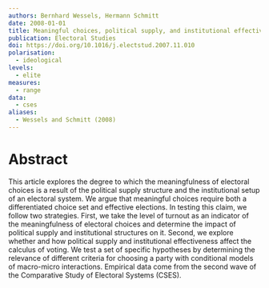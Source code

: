 ```yaml
---
authors: Bernhard Wessels, Hermann Schmitt
date: 2008-01-01
title: Meaningful choices, political supply, and institutional effectiveness
publication: Electoral Studies
doi: https://doi.org/10.1016/j.electstud.2007.11.010
polarisation:
  - ideological
levels:
  - elite
measures:
  - range
data:
  - cses
aliases:
  - Wessels and Schmitt (2008)
---
```

# Abstract
This article explores the degree to which the meaningfulness of electoral choices is a result of the political supply structure and the institutional setup of an electoral system. We argue that meaningful choices require both a differentiated choice set and effective elections. In testing this claim, we follow two strategies. First, we take the level of turnout as an indicator of the meaningfulness of electoral choices and determine the impact of political supply and institutional structures on it. Second, we explore whether and how political supply and institutional effectiveness affect the calculus of voting. We test a set of specific hypotheses by determining the relevance of different criteria for choosing a party with conditional models of macro-micro interactions. Empirical data come from the second wave of the Comparative Study of Electoral Systems (CSES).